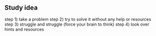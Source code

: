 ## Study idea

step 1) take a problem
step 2) try to solve it without any help or resources
step 3) struggle and struggle (force your brain to think)
step 4) look over hints and resources

